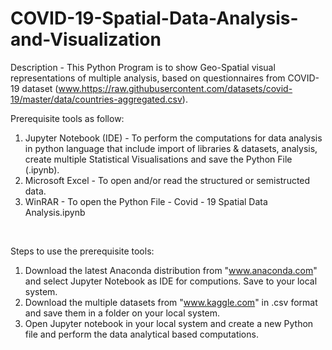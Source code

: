 # COVID-19-Spatial-Data-Analysis-and-Visualization
Description - This Python Program is to show Geo-Spatial visual representations of multiple analysis, based on questionnaires from COVID-19 dataset (www.https://raw.githubusercontent.com/datasets/covid-19/master/data/countries-aggregated.csv).
<br/>

Prerequisite tools as follow:
1) Jupyter Notebook (IDE) - To perform the computations for data analysis in python language that include import of libraries & datasets, analysis, create multiple Statistical Visualisations and save the Python File (.ipynb).            
2) Microsoft Excel - To open and/or read the structured or semistructed data. 
3) WinRAR - To open the Python File - Covid - 19 Spatial Data Analysis.ipynb
<br/>

Steps to use the prerequisite tools:
1) Download the latest Anaconda distribution from "www.anaconda.com" and select Jupyter Notebook as IDE for computions. Save to your local system.
2) Download the multiple datasets from "www.kaggle.com" in .csv format and save them in a folder on your local system.
3) Open Jupyter notebook in your local system and create a new Python file and perform the data analytical based computations.
